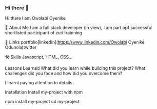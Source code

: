 ### Hi there 👋

<!--
**Ooyenike/Ooyenike** is a ✨ _special_ ✨ repository because its `README.md` (this file) appears on your GitHub profile.

Here are some ideas to get you started:

- 🔭 I’m currently working on ...
- 🌱 I’m currently learning ...
- 👯 I’m looking to collaborate on ...
- 🤔 I’m looking for help with ...
- 💬 Ask me about ...
- 📫 How to reach me: ...
- 😄 Pronouns: ...
- ⚡ Fun fact: ...
-->
Hi there
I am Owolabi Oyenike

🚀 About Me
I am a full stack developer (in view), I am part opf successful shortlisted participant of zuri trainning

🔗 Links
portfolio[linkedin](https://www.linkedin.com/Owolabi Oyenike Odunola)twitter

🛠 Skills
Javascript, HTML, CSS...

Lessons Learned
What did you learn while building this project? What challenges did you face and how did you overcome them?

I learnt paying attention to details

Installation
Install my-project with npm

  npm install my-project
  cd my-project
